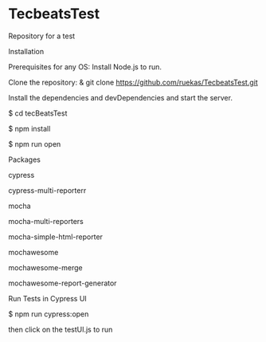 # TecbeatsTest

Repository for a test

Installation

Prerequisites for any OS: Install Node.js to run.

Clone the repository: & git clone https://github.com/ruekas/TecbeatsTest.git

Install the dependencies and devDependencies and start the server.

$ cd tecBeatsTest

$ npm install

$ npm run open

Packages

cypress

cypress-multi-reporterr

mocha

mocha-multi-reporters

mocha-simple-html-reporter

mochawesome

mochawesome-merge

mochawesome-report-generator

Run Tests in Cypress UI

$ npm run cypress:open

then click on the testUI.js to run
